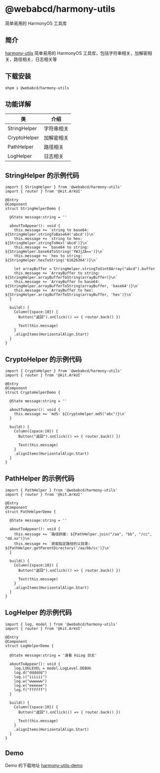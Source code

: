 # @webabcd/harmony-utils
简单易用的 HarmonyOS 工具库

## 简介
[harmony-utils](https://ohpm.openharmony.cn/#/cn/detail/@webabcd%2Fharmony-utils)
简单易用的 HarmonyOS 工具库，包括字符串相关，加解密相关，路径相关，日志相关等

## 下载安装
`ohpm i @webabcd/harmony-utils`

## 功能详解
| 类 | 介绍 |
|---|---|
| StringHelper | 字符串相关 |
| CryptoHelper | 加解密相关 |
| PathHelper | 路径相关 |
| LogHelper | 日志相关 |

## StringHelper 的示例代码
```
import { StringHelper } from '@webabcd/harmony-utils'
import { router } from '@kit.ArkUI'

@Entry
@Component
struct StringHelperDemo {

  @State message:string = ''

  aboutToAppear(): void {
    this.message += `string to base64: ${StringHelper.stringToBase64('abcd')}\n`
    this.message += `string to hex: ${StringHelper.stringToHex('abcd')}\n`
    this.message += `base64 to string: ${StringHelper.base64ToString('YWJjZA==')}\n`
    this.message += `hex to string: ${StringHelper.hexToString('61626364')}\n`

    let arrayBuffer = StringHelper.stringToUint8Array("abcd").buffer
    this.message += `ArrayBuffer to string: ${StringHelper.arrayBufferToString(arrayBuffer)}\n`
    this.message += `ArrayBuffer to base64: ${StringHelper.arrayBufferToString(arrayBuffer, 'base64')}\n`
    this.message += `ArrayBuffer to hex: ${StringHelper.arrayBufferToString(arrayBuffer, 'hex')}\n`
  }

  build() {
    Column({space:10}) {
      Button("返回").onClick(() => { router.back() })

      Text(this.message)
    }
    .alignItems(HorizontalAlign.Start)
  }
}
```

## CryptoHelper 的示例代码
```
import { CryptoHelper } from '@webabcd/harmony-utils'
import { router } from '@kit.ArkUI'

@Entry
@Component
struct CryptoHelperDemo {

  @State message:string = ''

  aboutToAppear(): void {
    this.message += `md5: ${CryptoHelper.md5("abc")}\n`
  }

  build() {
    Column({space:10}) {
      Button("返回").onClick(() => { router.back() })

      Text(this.message)
    }
    .alignItems(HorizontalAlign.Start)
  }
}
```

## PathHelper 的示例代码
```
import { PathHelper } from '@webabcd/harmony-utils'
import { router } from '@kit.ArkUI'

@Entry
@Component
struct PathHelperDemo {

  @State message:string = ''

  aboutToAppear(): void {
    this.message += `路径拼接: ${PathHelper.join("/aa", "bb", "/cc", "dd.xx")}\n`
    this.message += `获取指定路径的父目录: ${PathHelper.getParentDirectory('/aa/bb/cc')}\n`
  }

  build() {
    Column({space:10}) {
      Button("返回").onClick(() => { router.back() })

      Text(this.message)
    }
    .alignItems(HorizontalAlign.Start)
  }
}
```

## LogHelper 的示例代码
```
import { log, model } from '@webabcd/harmony-utils'
import { router } from '@kit.ArkUI'

@Entry
@Component
struct LogHelperDemo {

  @State message:string = '请看 HiLog 日志'

  aboutToAppear(): void {
    log.LOGLEVEL = model.LogLevel.DEBUG
    log.d("dddddd")
    log.i("iiiiii")
    log.w("wwwwww")
    log.e("eeeeee")
    log.f("ffffff")
  }

  build() {
    Column({space:10}) {
      Button("返回").onClick(() => { router.back() })

      Text(this.message)
    }
    .alignItems(HorizontalAlign.Start)
  }
}
```

## Demo
Demo 的下载地址 [harmony-utils-demo](https://gitee.com/webabcd/HarmonyUtils)